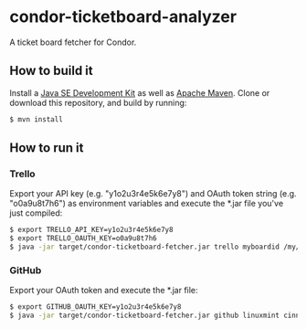 # condor-ticketboard-analyzer
A ticket board fetcher for Condor.

## How to build it
Install a [Java SE Development Kit](https://www.oracle.com/technetwork/java/javase/downloads/index.html) as well
as [Apache Maven](https://maven.apache.org/). Clone or download this repository, and build by running:
```bash
$ mvn install
```

## How to run it
### Trello
Export your API key (e.g. "y1o2u3r4e5k6e7y8") and OAuth token string (e.g. "o0a9u8t7h6") as environment variables
and execute the *.jar file you've just compiled:
```bash
$ export TRELLO_API_KEY=y1o2u3r4e5k6e7y8
$ export TRELLO_OAUTH_KEY=o0a9u8t7h6
$ java -jar target/condor-ticketboard-fetcher.jar trello myboardid /my/output/folder/
```

### GitHub
Export your OAuth token and execute the *.jar file:
```bash
$ export GITHUB_OAUTH_KEY=y1o2u3r4e5k6e7y8
$ java -jar target/condor-ticketboard-fetcher.jar github linuxmint cinnamon-spices-extensions /my/output/folder/
```
